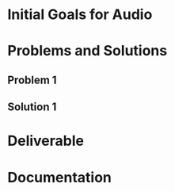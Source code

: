 # Initial Goals for Audio

# Problems and Solutions

## Problem 1

## Solution 1

# Deliverable

# Documentation